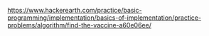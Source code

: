 https://www.hackerearth.com/practice/basic-programming/implementation/basics-of-implementation/practice-problems/algorithm/find-the-vaccine-a60e06ee/
